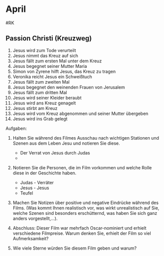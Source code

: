 # April
#RK 

## Passion Christi (Kreuzweg)

1. Jesus wird zum Tode verurteilt
2. Jesus nimmt das Kreuz auf sich
3. Jesus fällt zum ersten Mal unter dem Kreuz
4. Jesus begegnet seiner Mutter Maria
5. Simon von Zyrene hilft Jesus, das Kreuz zu tragen
6. Veronika reicht Jesus ein Schweißtuch
7. Jesus fällt zum zweiten Mal
8. Jesus begegnet den weinenden Frauen von Jerusalem
9. Jesus fällt zum dritten Mal
10. Jesus wird seiner Kleider beraubt
11. Jesus wird ans Kreuz genagelt
12. Jesus stirbt am Kreuz
13. Jesus wird vom Kreuz abgenommen und seiner Mutter übergeben
14. Jesus wird ins Grab gelegt


Aufgaben:
1. Halten Sie während des Filmes Ausschau nach wichtigen Stationen und Szenen aus dem Leben Jesu und notieren Sie diese.
	- Der Verrat von Jesus durch Judas
	- 
1. Notieren Sie die Personen, die im Film vorkommen und welche Rolle diese in der Geschichte haben.
	- Judas - Verräter
	- Jesus - Jesus
	- Teufel

3. Machen Sie Notizen über positive und negative Eindrücke während des Films. (Was kommt Ihnen realistisch vor, was wirkt unrealistisch auf Sie, welche Szenen sind besonders erschütternd, was haben Sie sich ganz anders vorgestellt,…).

4. Abschluss: Dieser Film war mehrfach Oscar-nominiert und erhielt verschiedene Filmpreise. Warum denken Sie, erhielt der Film so viel Aufmerksamkeit?

5. Wie viele Sterne würden Sie diesem Film geben und warum?